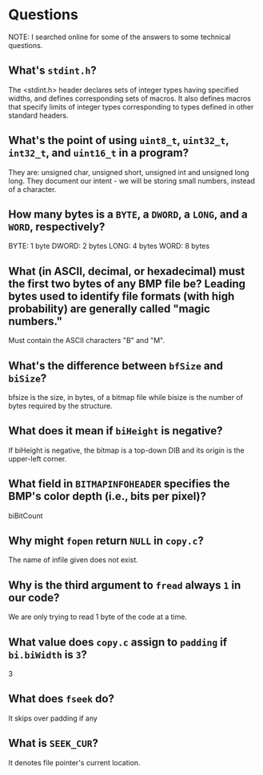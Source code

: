 # Questions

NOTE: I searched online for some of the answers to some technical questions. 

## What's `stdint.h`?

The <stdint.h> header declares sets of integer types having specified widths, and defines corresponding sets of macros. It also defines macros that specify limits of integer types corresponding to types defined in other standard headers.

## What's the point of using `uint8_t`, `uint32_t`, `int32_t`, and `uint16_t` in a program?

They are: unsigned char, unsigned short, unsigned int and unsigned long long. They document our intent - we will be storing small numbers, instead of a character.

## How many bytes is a `BYTE`, a `DWORD`, a `LONG`, and a `WORD`, respectively?

BYTE: 1 byte
DWORD: 2 bytes
LONG: 4 bytes
WORD: 8 bytes

## What (in ASCII, decimal, or hexadecimal) must the first two bytes of any BMP file be? Leading bytes used to identify file formats (with high probability) are generally called "magic numbers."

Must contain the ASCII characters "B" and "M".

## What's the difference between `bfSize` and `biSize`?

bfsize is the size, in bytes, of a bitmap file while bisize is the number of bytes required by the structure.

## What does it mean if `biHeight` is negative?

If biHeight is negative, the bitmap is a top-down DIB and its origin is the upper-left corner.

## What field in `BITMAPINFOHEADER` specifies the BMP's color depth (i.e., bits per pixel)?

biBitCount

## Why might `fopen` return `NULL` in `copy.c`?

The name of infile given does not exist.

## Why is the third argument to `fread` always `1` in our code?

We are only trying to read 1 byte of the code at a time. 

## What value does `copy.c` assign to `padding` if `bi.biWidth` is `3`?

3

## What does `fseek` do?

It skips over padding if any

## What is `SEEK_CUR`?

It denotes file pointer's current location.
